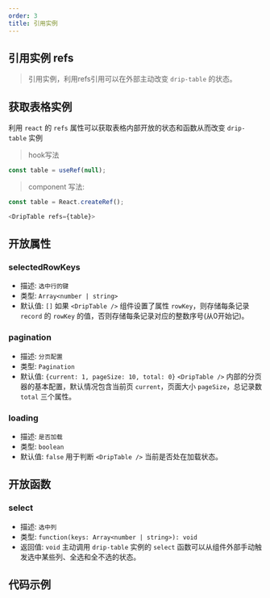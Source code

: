 ```yaml
---
order: 3
title: 引用实例
---
```


## 引用实例 refs

> 引用实例，利用refs引用可以在外部主动改变 `drip-table` 的状态。

## 获取表格实例

利用 `react` 的 `refs` 属性可以获取表格内部开放的状态和函数从而改变 `drip-table` 实例

> hook写法

```js
const table = useRef(null);
```

> component 写法:

```js
const table = React.createRef();

<DripTable refs={table}>
```

## 开放属性

### selectedRowKeys

- 描述: `选中行的键`
- 类型: `Array<number | string>`
- 默认值: `[]`
如果 `<DripTable />` 组件设置了属性 `rowKey`，则存储每条记录 `record` 的 `rowKey` 的值，否则存储每条记录对应的整数序号(从0开始记)。

### pagination

- 描述: `分页配置`
- 类型: `Pagination`
- 默认值: `{current: 1, pageSize: 10, total: 0}`
`<DripTable />` 内部的分页器的基本配置，默认情况包含当前页 `current`，页面大小 `pageSize`，总记录数 `total` 三个属性。

### loading

- 描述: `是否加载`
- 类型: `boolean`
- 默认值: `false`
用于判断 `<DripTable />` 当前是否处在加载状态。

## 开放函数

### select

- 描述: `选中列`
- 类型: `function(keys: Array<number | string>): void`
- 返回值: `void`
主动调用 `drip-table` 实例的 `select` 函数可以从组件外部手动触发选中某些列、全选和全不选的状态。

## 代码示例

<code src='./ref.tsx'></code>
